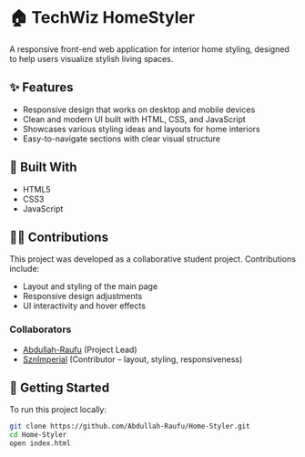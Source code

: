 # 🏠 TechWiz HomeStyler

A responsive front-end web application for interior home styling, designed to help users visualize stylish living spaces.

## ✨ Features

- Responsive design that works on desktop and mobile devices  
- Clean and modern UI built with HTML, CSS, and JavaScript  
- Showcases various styling ideas and layouts for home interiors  
- Easy-to-navigate sections with clear visual structure

## 🧠 Built With

- HTML5  
- CSS3  
- JavaScript

## 👨‍💻 Contributions

This project was developed as a collaborative student project. Contributions include:

- Layout and styling of the main page  
- Responsive design adjustments  
- UI interactivity and hover effects

### Collaborators

- [Abdullah-Raufu](https://github.com/Abdullah-Raufu) (Project Lead)  
- [SznImperial](https://github.com/SznImperial) (Contributor – layout, styling, responsiveness)

## 🚀 Getting Started

To run this project locally:

```bash
git clone https://github.com/Abdullah-Raufu/Home-Styler.git
cd Home-Styler
open index.html
